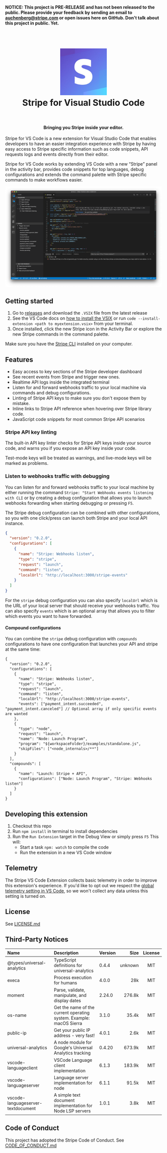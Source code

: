 **NOTICE: This project is PRE-RELEASE and has not been released to the public. Please provide your feedback by sending an email to auchenberg@stripe.com or open issues here on GitHub. Don't talk about this project in public. Yet.**

<h1 align="center">
  <br>
    <img src="https://github.com/stripe/vscode-stripe/blob/master/resources/logo_128.png?raw=true" alt="logo" width="150">
  <br>
  Stripe for Visual Studio Code
  <br>
  <br>
</h1>

<h4 align="center">Bringing you Stripe inside your editor.</h4>

Stripe for VS Code is a new extension for Visual Studio Code that enables developers to have an easier integration experience with Stripe by having easy access to Stripe specific information such as code snippets, API requests logs and events directly from their editor.

Stripe for VS Code works by extending VS Code with a new “Stripe” panel in the activity bar, provides code snippets for top languages, debug configurations and extends the command palette with Stripe specific commands to make workflows easier.

![Stripe](resources/stripe.png)

## Getting started

1. Go to [releases](https://github.com/stripe/vscode-stripe/releases) and download the `.VSIX` file from the latest release
2. See the VS Code docs on [how to install the VSIX](https://code.visualstudio.com/docs/editor/extension-gallery#_install-from-a-vsix) or run `code --install-extension <path to myextension.vsix>` from your terminal.
3. Once installed, click the new Stripe icon in the Activity Bar or explore the new Stripe commands in the command palette.

Make sure you have the [Stripe CLI](https://stripe.com/docs/stripe-cli) installed on your computer.

## Features

- Easy access to key sections of the Stripe developer dashboard
- See recent events from Stripe and trigger new ones.
- Realtime API logs inside the integrated terminal
- Listen for and forward webhooks traffic to your local machine via commands and debug configurations.
- Linting of Stripe API keys to make sure you don't expose them by mistake.
- Inline links to Stripe API reference when hovering over Stripe library code.
- JavaScript code snippets for most common Stripe API scenarios

### Stripe API key linting

The built-in API key linter checks for Stripe API keys inside your source code, and warns you if you expose an API key inside your code.

Test-mode keys will be treated as warnings, and live-mode keys will be marked as problems.

### Listen to webhooks traffic with debugging

You can listen for and forward webhooks traffic to your local machine by either running the command `Stripe: "Start Webhooks events listening with CLI` or by creating a debug configuration that allows you to launch webhooks forwarding when starting debugging or pressing `F5`.

The Stripe debug configuration can be combined with other configurations, so you with one click/press can launch both Stripe and your local API instance.

```json
{
  "version": "0.2.0",
  "configurations": [
    {
      "name": "Stripe: Webhooks listen",
      "type": "stripe",
      "request": "launch",
      "command": "listen",
      "localUrl": "http://localhost:3000/stripe-events"
    }
  ]
}
```

For the `stripe` debug configuration you can also specify `localUrl` which is the URL of your local server that should receive your webhooks traffic. You can also specify `events` which is an optional array that allows you to filter which events you want to have forwarded.

#### Compound configurations

You can combine the `stripe` debug configuration with `compounds` configurations to have one configuration that launches your API and stripe at the same time:

```
{
  "version": "0.2.0",
  "configurations": [
    {
      "name": "Stripe: Webhooks listen",
      "type": "stripe",
      "request": "launch",
      "command": "listen",
      "localUrl": "http://localhost:3000/stripe-events",
      "events": ["payment_intent.succeeded", "payment_intent.canceled"] // Optional array if only specific events are wanted
    },
    {
      "type": "node",
      "request": "launch",
      "name": "Node: Launch Program",
      "program": "${workspaceFolder}/examples/standalone.js",
      "skipFiles": ["<node_internals>/**"]
    }
  ],
  "compounds": [
    {
      "name": "Launch: Stripe + API",
      "configurations": ["Node: Launch Program", "Stripe: Webhooks listen"]
    }
  ]
}
```

## Developing this extension

1. Checkout this repo
1. Run `npm install` in terminal to install dependencies
1. Run the `Run Extension` target in the Debug View or simply press `F5` This will:
   - Start a task `npm: watch` to compile the code
   - Run the extension in a new VS Code window

## Telemetry

The Stripe VS Code Extension collects basic telemetry in order to improve this extension's experience. If you'd like to opt out we respect the [global telemetry setting in VS Code](https://code.visualstudio.com/docs/getstarted/telemetry), so we won't collect any data unless this setting is turned on.

## License

See [LICENSE.md](LICENSE.md)

## Third-Party Notices

| Name                               | Description                                                         | Version |    Size | License |
| :--------------------------------- | :------------------------------------------------------------------ | :------ | ------: | :-----: |
| @types/universal-analytics         | TypeScript definitions for universal-analytics                      | 0.4.4   | unknown |   MIT   |
| execa                              | Process execution for humans                                        | 4.0.0   |     28k |   MIT   |
| moment                             | Parse, validate, manipulate, and display dates                      | 2.24.0  |  276.8k |   MIT   |
| os-name                            | Get the name of the current operating system. Example: macOS Sierra | 3.1.0   |   35.4k |   MIT   |
| public-ip                          | Get your public IP address - very fast!                             | 4.0.1   |    2.6k |   MIT   |
| universal-analytics                | A node module for Google's Universal Analytics tracking             | 0.4.20  |  673.9k |   MIT   |
| vscode-languageclient              | VSCode Language client implementation                               | 6.1.3   |  183.9k |   MIT   |
| vscode-languageserver              | Language server implementation for node                             | 6.1.1   |   91.5k |   MIT   |
| vscode-languageserver-textdocument | A simple text document implementation for Node LSP servers          | 1.0.1   |    3.8k |   MIT   |

## Code of Conduct

This project has adopted the Stripe Code of Conduct. See [CODE_OF_CONDUCT.md](CODE_OF_CONDUCT.md)
